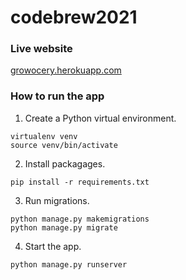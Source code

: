 # codebrew2021

### Live website
[growocery.herokuapp.com](growocery.herokuapp.com)

### How to run the app
1. Create a Python virtual environment.
```
virtualenv venv
source venv/bin/activate
```
2. Install packagages. 
```
pip install -r requirements.txt
```
3. Run migrations.
```
python manage.py makemigrations
python manage.py migrate
```
4. Start the app.
```
python manage.py runserver
```